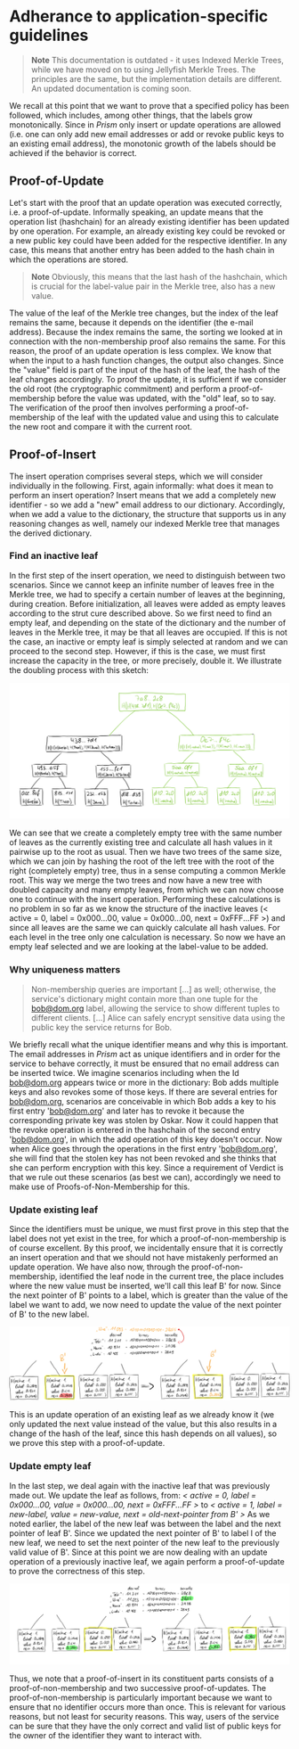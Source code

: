 # Adherance to application-specific guidelines

> **Note**
> This documentation is outdated - it uses Indexed Merkle Trees, while we have moved on to using Jellyfish Merkle Trees. The principles are the same, but the implementation details are different. An updated documentation is coming soon.

We recall at this point that we want to prove that a specified policy has been followed, which includes, among other things, that the labels grow monotonically. Since in *Prism* only insert or update operations are allowed (i.e. one can only add new email addresses or add or revoke public keys to an existing email address), the monotonic growth of the labels should be achieved if the behavior is correct.

## Proof-of-Update

Let's start with the proof that an update operation was executed correctly, i.e. a proof-of-update. Informally speaking, an update means that the operation list (hashchain) for an already existing identifier has been updated by one operation. For example, an already existing key could be revoked or a new public key could have been added for the respective identifier. In any case, this means that another entry has been added to the hash chain in which the operations are stored.

> **Note**
> Obviously, this means that the last hash of the hashchain, which is crucial for the label-value pair in the Merkle tree, also has a new value.

The value of the leaf of the Merkle tree changes, but the index of the leaf remains the same, because it depends on the identifier (the e-mail address). Because the index remains the same, the sorting we looked at in connection with the non-membership proof also remains the same. For this reason, the proof of an update operation is less complex. We know that when the input to a hash function changes, the output also changes. Since the "value" field is part of the input of the hash of the leaf, the hash of the leaf changes accordingly.
To proof the update, it is sufficient if we consider the old root (the cryptographic commitment) and perform a proof-of-membership before the value was updated, with the "old" leaf, so to say. The verification of the proof then involves performing a proof-of-membership of the leaf with the updated value and using this to calculate the new root and compare it with the current root.

## Proof-of-Insert

The insert operation comprises several steps, which we will consider individually in the following. First, again informally: what does it mean to perform an insert operation? Insert means that we add a completely new identifier - so we add a "new" email address to our dictionary. Accordingly, when we add a value to the dictionary, the structure that supports us in any reasoning changes as well, namely our indexed Merkle tree that manages the derived dictionary.

### Find an inactive leaf

In the first step of the insert operation, we need to distinguish between two scenarios. Since we cannot keep an infinite number of leaves free in the Merkle tree, we had to specify a certain number of leaves at the beginning, during creation. Before initialization, all leaves were added as empty leaves according to the strut cure described above. So we first need to find an empty leaf, and depending on the state of the dictionary and the number of leaves in the Merkle tree, it may be that all leaves are occupied. If this is not the case, an inactive or empty leaf is simply selected at random and we can proceed to the second step. However, if this is the case, we must first increase the capacity in the tree, or more precisely, double it. We illustrate the doubling process with this sketch:

![Doubled Tree](./img/doubled-tree.jpeg)

We can see that we create a completely empty tree with the same number of leaves as the currently existing tree and calculate all hash values in it pairwise up to the root as usual. Then we have two trees of the same size, which we can join by hashing the root of the left tree with the root of the right (completely empty) tree, thus in a sense computing a common Merkle root. This way we merge the two trees and now have a new tree with doubled capacity and many empty leaves, from which we can now choose one to continue with the insert operation. Performing these calculations is no problem in so far as we know the structure of the inactive leaves (< active = 0, label = 0x000...00, value = 0x000...00, next = 0xFFF...FF >) and since all leaves are the same we can quickly calculate all hash values. For each level in the tree only one calculation is necessary. So now we have an empty leaf selected and we are looking at the label-value to be added.

### Why uniqueness matters

> Non-membership queries are important [...] as well; otherwise, the service's dictionary might contain more than one tuple for the <bob@dom.org> label, allowing the service to show different tuples to different clients. [...] Alice can safely encrypt sensitive data using the public key the service returns for Bob.

We briefly recall what the unique identifier means and why this is important. The email addresses in *Prism* act as unique identifiers and in order for the service to behave correctly, it must be ensured that no email address can be inserted twice. We imagine scenarios including when the Id <bob@dom.org> appears twice or more in the dictionary:
Bob adds multiple keys and also revokes some of those keys. If there are several entries for <bob@dom.org>, scenarios are conceivable in which Bob adds a key to his first entry '<bob@dom.org>' and later has to revoke it because the corresponding private key was stolen by Oskar. Now it could happen that the revoke operation is entered in the hashchain of the second entry '<bob@dom.org>', in which the add operation of this key doesn't occur. Now when Alice goes through the operations in the first entry '<bob@dom.org>', she will find that the stolen key has not been revoked and she thinks that she can perform encryption with this key. Since a requirement of Verdict is that we rule out these scenarios (as best we can), accordingly we need to make use of Proofs-of-Non-Membership for this.

### Update existing leaf

Since the identifiers must be unique, we must first prove in this step that the label does not yet exist in the tree, for which a proof-of-non-membership is of course excellent. By this proof, we incidentally ensure that it is correctly an insert operation and that we should not have mistakenly performed an update operation. We have also now, through the proof-of-non-membership, identified the leaf node in the current tree, the place includes where the new value must be inserted, we'll call this leaf B' for now. Since the next pointer of B' points to a label, which is greater than the value of the label we want to add, we now need to update the value of the next pointer of B' to the new label.

![Update Pointer](./img/update-pointer.jpeg)

This is an update operation of an existing leaf as we already know it (we only updated the next value instead of the value, but this also results in a change of the hash of the leaf, since this hash depends on all values), so we prove this step with a proof-of-update.

### Update empty leaf

In the last step, we deal again with the inactive leaf that was previously made out. We update the leaf as follows, from:
*< active = 0, label = 0x000...00, value = 0x000...00, next = 0xFFF...FF >* to
*< active = 1, label = new-label, value = new-value, next = old-next-pointer from B' >*
As we noted earlier, the label of the new leaf was between the label and the next pointer of leaf B'. Since we updated the next pointer of B' to label l of the new leaf, we need to set the next pointer of the new leaf to the previously valid value of B'. Since at this point we are now dealing with an update operation of a previously inactive leaf, we again perform a proof-of-update to prove the correctness of this step.

![Update Empty Leaf](./img/update-empty-leaf.jpeg)

Thus, we note that a proof-of-insert in its constituent parts consists of a proof-of-non-membership and two successive proof-of-updates. The proof-of-non-membership is particularly important because we want to ensure that no identifier occurs more than once. This is relevant for various reasons, but not least for security reasons. This way, users of the service can be sure that they have the only correct and valid list of public keys for the owner of the identifier they want to interact with.
